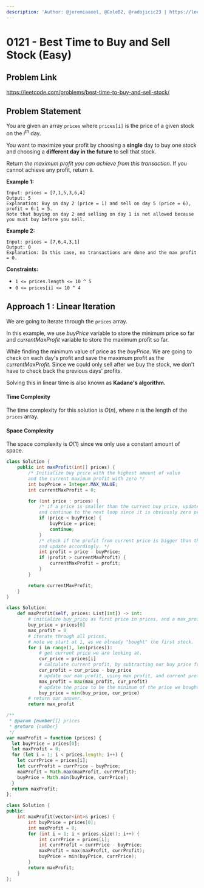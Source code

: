 ```yaml
---
description: 'Author: @jeremiaaxel, @ColeB2, @radojicic23 | https://leetcode.com/problems/best-time-to-buy-and-sell-stock/'
---
```


# 0121 - Best Time to Buy and Sell Stock (Easy)

## Problem Link

https://leetcode.com/problems/best-time-to-buy-and-sell-stock/

## Problem Statement

You are given an array `prices` where `prices[i]` is the price of a given stock on the $i^{th}$ day.

You want to maximize your profit by choosing a **single** day to buy one stock and choosing a **different day in the future** to sell that stock.

Return _the maximum profit you can achieve from this transaction_. If you cannot achieve any profit, return `0`.

**Example 1:**

```
Input: prices = [7,1,5,3,6,4]
Output: 5
Explanation: Buy on day 2 (price = 1) and sell on day 5 (price = 6), profit = 6-1 = 5.
Note that buying on day 2 and selling on day 1 is not allowed because you must buy before you sell.
```

**Example 2:**

```
Input: prices = [7,6,4,3,1]
Output: 0
Explanation: In this case, no transactions are done and the max profit = 0.
```

**Constraints:**

- `1 <= prices.length <= 10 ^ 5`
- `0 <= prices[i] <= 10 ^ 4`

## Approach 1 : Linear Iteration

We are going to iterate through the `prices` array.

In this example, we use $buyPrice$ variable to store the minimum price so far and $currentMaxProfit$ variable to store the maximum profit so far.

While finding the minimum value of price as the $buyPrice$. We are going to check on each day's profit and save the maximum profit as the $currentMaxProfit$. Since we could only sell after we buy the stock, we don't have to check back the previous days' profits.

Solving this in linear time is also known as **Kadane's algorithm.**

#### Time Complexity

The time complexity for this solution is $O(n)$, where $n$ is the length of the `prices` array.

#### Space Complexity

The space complexity is $O(1)$ since we only use a constant amount of space.

<Tabs>
<TabItem value="java" label="Java">
<SolutionAuthor name="@jeremiaaxel"/>

```java
class Solution {
    public int maxProfit(int[] prices) {
        /* Initialize buy price with the highest amount of value
        and the current maximum profit with zero */
        int buyPrice = Integer.MAX_VALUE;
        int currentMaxProfit = 0;

        for (int price : prices) {
            /* if a price is smaller than the current buy price, update the buy price,
            and continue to the next loop since it is obviously zero profit. */
            if (price < buyPrice) {
                buyPrice = price;
                continue;
            }
            /* check if the profit from current price is bigger than the current max profit,
            and update accordingly. */
            int profit = price - buyPrice;
            if (profit > currentMaxProfit) {
                currentMaxProfit = profit;
            }
        }

        return currentMaxProfit;
    }
}
```

</TabItem>

<TabItem value="python" label="Python">
<SolutionAuthor name="@ColeB2"/>

```py
class Solution:
    def maxProfit(self, prices: List[int]) -> int:
        # initialize buy_price as first price in prices, and a max_profit of 0.
        buy_price = prices[0]
        max_profit = 0
        # iterate through all prices.
        # note we start at 1, as we already "bought" the first stock.
        for i in range(1, len(prices)):
            # get current price we are looking at.
            cur_price = prices[i]
            # calculate current profit, by subtracting our buy price from our current price.
            cur_profit = cur_price - buy_price
            # update our max profit, using max profit, and current profit we calculated.
            max_profit = max(max_profit, cur_profit)
            # update the price to be the minimum of the price we bought at, and current price.
            buy_price = min(buy_price, cur_price)
        # return our answer.
        return max_profit
```

</TabItem>

<TabItem value="js" label="JavaScript">
<SolutionAuthor name="@radojicic23"/>

```js
/**
 * @param {number[]} prices
 * @return {number}
 */
var maxProfit = function (prices) {
  let buyPrice = prices[0];
  let maxProfit = 0;
  for (let i = 1; i < prices.length; i++) {
    let currPrice = prices[i];
    let currProfit = currPrice - buyPrice;
    maxProfit = Math.max(maxProfit, currProfit);
    buyPrice = Math.min(buyPrice, currPrice);
  }
  return maxProfit;
};
```

</TabItem>

<TabItem value="cpp" label="C++">
<SolutionAuthor name="@radojicic23"/>

```cpp
class Solution {
public:
    int maxProfit(vector<int>& prices) {
        int buyPrice = prices[0];
        int maxProfit = 0;
        for (int i = 1; i < prices.size(); i++) {
            int currPrice = prices[i];
            int currProfit = currPrice - buyPrice;
            maxProfit = max(maxProfit, currProfit);
            buyPrice = min(buyPrice, currPrice);
        }
        return maxProfit;
    }
};
```

</TabItem>
</Tabs>

